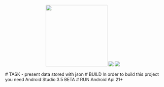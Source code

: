 <p align="center">
<img src="/screen.gif?raw=true" width="200px">
<img src="https://i.imgur.com/4WsyQat.png?raw=true">
<img src="https://i.imgur.com/OJ3kGgy.png?raw=true">
</p>
# TASK - present data stored with json
# BUILD
 In order to build this project you need Android Studio 3.5 BETA
# RUN
 Android Api 21+
 
